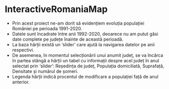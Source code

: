 # InteractiveRomaniaMap

<ul>
  <li>Prin acest proiect ne-am dorit să evidențiem evoluția populației României pe perioada 1991-2020.</li>
  <li>Datele sunt încadrate între anii 1992-2020, deoarece nu am putut găsi date complete pe județe înainte de această perioadă.</li>
  <li>La baza hărții există un ‘slider’ care ajută la navigarea datelor pe anii respectivi.</li>
  <li>De asemenea, în momentul selecționării unui anumit județ, se va încărca în partea stângă a hărții un tabel cu informații despre acel județ în anul selectat prin ‘slider’: Reședința de județ, Populația domiciliată, Suprafață, Densitate și numărul de șomeri.</li>
  <li>Legenda hărții indică procentul de modificare a populației față de anul anterior.</li>
 </ul>
